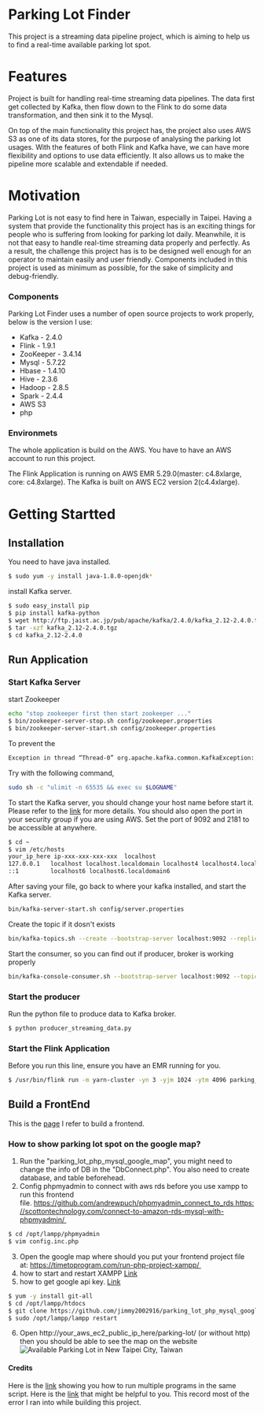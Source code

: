 # Parking Lot Finder
This project is a streaming data pipeline project, which is aiming to help us to find a real-time available parking lot spot. 

# Features
Project is built for handling real-time streaming data pipelines. The data first get collected by Kafka, then flow down to the Flink to do some data transformation, and then sink it to the Mysql. 

On top of the main functionality this project has, the project also uses AWS S3 as one of its data stores, for the purpose of analysing the parking lot usages. With the features of both Flink and Kafka have, we can have more flexibility and options to use data efficiently. It also allows us to make the pipeline more scalable and extendable if needed. 

# Motivation
Parking Lot is not easy to find here in Taiwan, especially in Taipei. Having a system that provide the functionality this project has is an exciting things for people who is suffering from looking for parking lot daily. Meanwhile, it is not that easy to handle real-time streaming data properly and perfectly. As a result, the challenge this project has is to be designed well enough for an operator to maintain easily and user friendly. Components included in this project is used as minimum as possible, for the sake of simplicity and debug-friendly.

### Components
Parking Lot Finder uses a number of open source projects to work properly, below is the version I use:
* Kafka - 2.4.0
* Flink - 1.9.1
* ZooKeeper - 3.4.14
* Mysql - 5.7.22
* Hbase - 1.4.10
* Hive - 2.3.6
* Hadoop - 2.8.5
* Spark - 2.4.4
* AWS S3
* php

### Environmets
The whole application is build on the AWS. You have to have an AWS account to run this project. 

The Flink Application is running on AWS EMR 5.29.0(master: c4.8xlarge, core: c4.8xlarge). The Kafka is built on AWS EC2 version 2(c4.4xlarge). 

# Getting Startted
## Installation
You need to have java installed. 
```sh
$ sudo yum -y install java-1.8.0-openjdk*
```
install Kafka server.
```sh
$ sudo easy_install pip
$ pip install kafka-python
$ wget http://ftp.jaist.ac.jp/pub/apache/kafka/2.4.0/kafka_2.12-2.4.0.tgz
$ tar -xzf kafka_2.12-2.4.0.tgz 
$ cd kafka_2.12-2.4.0
```
## Run Application
### Start Kafka Server
start Zookeeper
```sh
echo "stop zookeeper first then start zookeeper ..."
$ bin/zookeeper-server-stop.sh config/zookeeper.properties
$ bin/zookeeper-server-start.sh config/zookeeper.properties
```
To prevent the 
```sh
Exception in thread “Thread-0” org.apache.kafka.common.KafkaException: Failed to construct kafka producer
```
Try with the following command,
```sh
sudo sh -c "ulimit -n 65535 && exec su $LOGNAME"
```
To start the Kafka server, you should change your host name before start it. Please refer to the [link](https://blog.csdn.net/caoshangpa/article/details/79899419) for more details. You should also open the port in your security group if you are using AWS. Set the port of 9092 and 2181 to be accessible at anywhere.
```sh
$ cd ~
$ vim /etc/hosts
your_ip_here ip-xxx-xxx-xxx-xxx  localhost
127.0.0.1   localhost localhost.localdomain localhost4 localhost4.localdomain4
::1         localhost6 localhost6.localdomain6 
```
After saving your file, go back to where your kafka installed, and start the Kafka server.
```sh
bin/kafka-server-start.sh config/server.properties
```
Create the topic if it dosn't exists
```sh
bin/kafka-topics.sh --create --bootstrap-server localhost:9092 --replication-factor 1 --partitions 1 --topic web_access
```
Start the consumer, so you can find out if producer, broker is working properly
```sh
bin/kafka-console-consumer.sh --bootstrap-server localhost:9092 --topic web_access --from-beginning
```
### Start the producer
Run the python file to produce data to Kafka broker. 
```sh
$ python producer_streaming_data.py
```
### Start the Flink Application
Before you run this line, ensure you have an EMR running for you.
```sh
$ /usr/bin/flink run -m yarn-cluster -yn 3 -yjm 1024 -ytm 4096 parking_lot_streaming_data.jar
```
## Build a FrontEnd
This is the [page](https://github.com/durgesh-sahani/google-map-php-mysql) I refer to build a frontend. 
### How to show parking lot spot on the google map?
1. Run the "parking_lot_php_mysql_google_map", you might need to change the info of DB in the "DbConnect.php". You also need to create database, and table beforehead.
2. Config phpmyadmin to connect with aws rds before you use xampp to run this frontend file. https://github.com/andrewpuch/phpmyadmin_connect_to_rds https://scottontechnology.com/connect-to-amazon-rds-mysql-with-phpmyadmin/ 
```sh
$ cd /opt/lampp/phpmyadmin 
$ vim config.inc.php
```
3. Open the google map where should you put your frontend project file at: https://timetoprogram.com/run-php-project-xampp/ 
4. how to start and restart XAMPP [Link](https://medium.com/@RahulShukla754/amazon-ec2-setup-with-ubuntu-and-xampp-installation-37c3c0eeb51d)
5. how to get google api key. [Link](https://developers.google.com/maps/documentation/javascript/get-api-key)
```sh
$ yum -y install git-all 
$ cd /opt/lampp/htdocs
$ git clone https://github.com/jimmy2002916/parking_lot_php_mysql_google_map.git // make some necessary changes here, or put "parking_lot_php_mysql_google_map" folder under "htdocs"
$ sudo /opt/lampp/lampp restart
```
6. Open http://your_aws_ec2_public_ip_here/parking-lot/ (or without http) then you should be able to see the map on the website
![Available Parking Lot in New Taipei City, Taiwan](https://github.com/jimmy2002916/parking_lot_streaming_data/blob/master/Screen%20Shot%202020-03-31%20at%202.31.14%20PM.png)

#### Credits

Here is the [link](https://stackoverflow.com/questions/3004811/how-do-you-run-multiple-programs-in-parallel-from-a-bash-script) showing you how to run multiple programs in the same script.
Here is the [link](https://medium.com/@jimmy2002916/problems-that-you-might-run-into-with-kafka-flink-mysql-and-hbase-5192c403b36a) that might be helpful to you. This record most of the error I ran into while building this project. 
